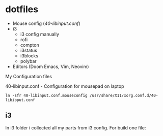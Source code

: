 # dotfiles

- Mouse config (*40-libinput.conf*) 
- i3
	- i3 config manually
	- rofi
	- compton
	- i3status
	- i3blocks
	- polybar
- Editors (Doom Emacs, Vim, Neovim)

My Configuration files

40-libinput.conf - Configuration for mousepad on laptop

`ln -sfr 40-libinput.conf.mouseconfig /usr/share/X11/xorg.conf.d/40-libibput.conf`

## i3

In i3 folder i collected all my parts from i3 config.
For build one file:

